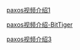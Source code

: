 
[paxos视频介绍1](https://www.youtube.com/watch?v=d7nAGI_NZPk&t=943s)

[paxos视频介绍-BitTiger](https://www.youtube.com/watch?v=BhosKsE8up8)

[paxos视频介绍3](https://www.youtube.com/watch?v=SRsK-ZXTeZ0)

